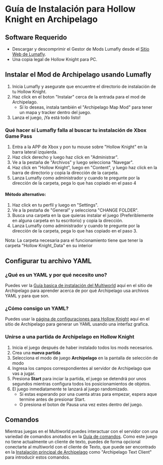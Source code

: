 # Guía de Instalación para Hollow Knight en Archipelago

## Software Requerido
* Descargar y descomprimir el Gestor de Mods Lumafly desde el [Sitio Web de Lumafly](https://themulhima.github.io/Scarab/).
* Una copia legal de Hollow Knight para PC.

## Instalar el Mod de Archipelago usando Lumafly

1. Inicia Lumafly y asegurate que encuentre el directorio de instalación de tu Hollow Knight.
2. Haz click en el boton "Instalar" cerca de la entrada para el mod de Archipelago.
   * Sí lo deseas, instala también el "Archipelago Map Mod" para tener un mapa y tracker dentro del juego.
3. Lanza el juego, ¡Ya está todo listo!

### Qué hacer sí Lumafly falla al buscar tu instalación de Xbox Game Pass

1. Entra a la APP de Xbox y pon tu mouse sobre "Hollow Knight" en la barra lateral izquierda.
2. Haz click derecho y luego haz click en "Administrar".
3. Ve a la pestaña de "Archivos" y luego selecciona "Navegar".
4. Haz click en "Hollow Knight", luego en "Content", y luego haz click en la barra de directorio y copia la dirección de la carpeta.
5. Lanza Lumafly como administrador y cuando te pregunte por la dirección de la carpeta, pega lo que has copiado en el paso 4

#### Método alternativo:
1. Haz click en tu perfil y luego en "Settings".
2. Ve a la pestaña de "General" y selecciona "CHANGE FOLDER".
3. Busca una carpeta en la que quieras instalar el juego (Preferiblemente en alguna carpeta en tu escritorio) y copia la dirección.
4. Lanza Lumafly como administrador y cuando te pregunte por la dirección de la carpeta, pega lo que has copiado en el paso 3.

Nota: La carpeta necesaria para el funcionamiento tiene que tener la carpeta "Hollow Knight_Data" en su interior

## Configurar tu archivo YAML
### ¿Qué es un YAML y por qué necesito uno?
Puedes ver la [Guía basica de instalación del Multiworld](/tutorial/Archipelago/setup/en) aquí en el sitio de Archipelago para aprender acerca de por qué Archipelago usa archivos YAML y para que son.

### ¿Cómo consigo un YAML? 
Puedes usar la [página de configuraciones para Hollow Knight](/games/Hollow%20Knight/player-settings) aquí en el sitio de Archipelago para generar un YAML usando una interfaz grafica.

### Unirse a una partida de Archipelago en Hollow Knight
1. Inicia el juego después de haber instalado todos los mods necesarios.
2. Crea una **nueva partida**
3. Selecciona el modo de juego **Archipelago** en la pantalla de selección de modo
4. Ingresa los campos correspondientes al servidor de Archipelago que vas a jugar.
5. Presiona **Start** para inciar la partida, el juego se detendrá por unos segundos mientras configura todos los posicionamientos de objetos.
6. El juego inmediatamente te lanzará al juego randomizado.
   * Sí estas esperando por una cuenta atras para empezar, espera aque termine antes de presionar Start.
   * O presiona el boton de Pausa una vez estes dentro del juego.
   
## Comandos
Mientras juegas en el Multiworld puedes interactuar con el servidor con una variedad de comandos anotados en la
[Guía de comandos](/tutorial/Archipelago/commands/en). Como este juego no tiene actualmente un cliente de texto, puedes de forma opcional conectarte al multiworld con el cliente de Texto, que puede ser encontrado en la
[Instalación principal de Archipelago](https://github.com/ArchipelagoMW/Archipelago/releases) como "Archipelago Text Client" para introducir
 estos comandos.
